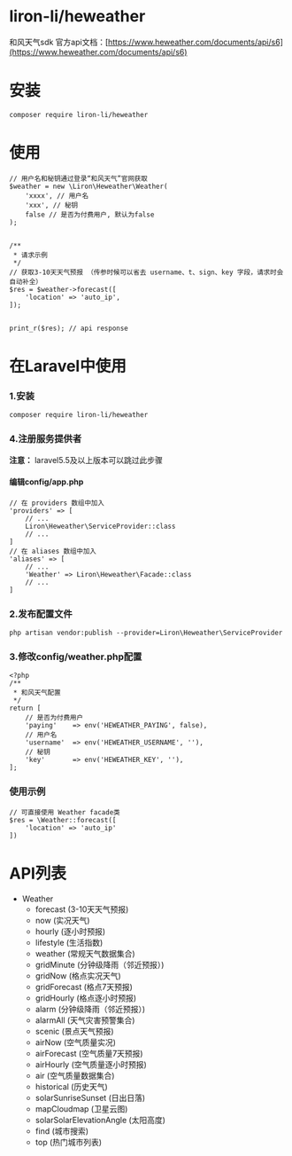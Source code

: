 # liron-li/heweather
和风天气sdk 官方api文档：[https://www.heweather.com/documents/api/s6](https://www.heweather.com/documents/api/s6)

# 安装
```
composer require liron-li/heweather
```
# 使用
```
// 用户名和秘钥通过登录“和风天气”官网获取
$weather = new \Liron\Heweather\Weather(
    'xxxx', // 用户名
    'xxx', // 秘钥
    false // 是否为付费用户, 默认为false
);


/**
 * 请求示例
 */
// 获取3-10天天气预报 （传参时候可以省去 username、t、sign、key 字段，请求时会自动补全）
$res = $weather->forecast([
    'location' => 'auto_ip',
]);


print_r($res); // api response

```
# 在Laravel中使用

### 1.安装
```
composer require liron-li/heweather
```
### 4.注册服务提供者
**注意：** laravel5.5及以上版本可以跳过此步骤
#### 编辑config/app.php
```
// 在 providers 数组中加入
'providers' => [
    // ...
    Liron\Heweather\ServiceProvider::class
    // ...
]
// 在 aliases 数组中加入
'aliases' => [
    // ...
    'Weather' => Liron\Heweather\Facade::class
    // ...
]
```

### 2.发布配置文件
```
php artisan vendor:publish --provider=Liron\Heweather\ServiceProvider
```
### 3.修改config/weather.php配置
```
<?php
/**
 * 和风天气配置
 */
return [
    // 是否为付费用户
    'paying'    => env('HEWEATHER_PAYING', false),
    // 用户名
    'username'  => env('HEWEATHER_USERNAME', ''),
    // 秘钥
    'key'       => env('HEWEATHER_KEY', ''),
];
```
### 使用示例
```
// 可直接使用 Weather facade类
$res = \Weather::forecast([
    'location' => 'auto_ip'
])

```
# API列表
- Weather
    - forecast (3-10天天气预报)
    - now (实况天气)
    - hourly (逐小时预报)
    - lifestyle (生活指数)
    - weather (常规天气数据集合)
    - gridMinute (分钟级降雨（邻近预报）)
    - gridNow (格点实况天气)
    - gridForecast (格点7天预报)
    - gridHourly (格点逐小时预报)
    - alarm (分钟级降雨（邻近预报）)
    - alarmAll (天气灾害预警集合)
    - scenic (景点天气预报)
    - airNow (空气质量实况)
    - airForecast (空气质量7天预报)
    - airHourly (空气质量逐小时预报)
    - air (空气质量数据集合)
    - historical (历史天气)
    - solarSunriseSunset (日出日落)
    - mapCloudmap (卫星云图)
    - solarSolarElevationAngle (太阳高度)
    - find (城市搜索)
    - top (热门城市列表)